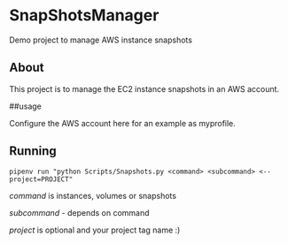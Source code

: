 # SnapShotsManager
Demo project to manage AWS instance snapshots

## About

This project is to manage the EC2 instance snapshots in an AWS account.

##usage

Configure the AWS account here for an example as myprofile.

## Running
`pipenv run "python Scripts/Snapshots.py <command> <subcommand>
<--project=PROJECT"`

*command* is instances, volumes or snapshots

*subcommand* - depends on command

*project* is optional and your project tag name :) 